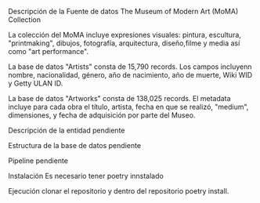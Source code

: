 Descripción de la Fuente de datos
The Museum of Modern Art (MoMA) Collection

La colección del MoMA incluye expresiones visuales: pintura, escultura, "printmaking", dibujos, fotografía, arquitectura, diseño,filme y media así como "art performance".

La base de datos "Artists"  consta de 15,790 records. Los campos incluyenn nombre, nacionalidad, género, año de nacimiento, año de muerte, Wiki WID y Getty ULAN ID.  

La base de datos "Artworks" consta de 138,025 records. El metadata incluye para cada obra el título, artista, fecha en que se realizó, "medium", dimensiones, y fecha de adquisición por parte del Museo.

Descripción de la entidad
pendiente

Estructura de la base de datos
pendiente

Pipeline
pendiente

Instalación
Es necesario tener poetry innstalado

Ejecución
clonar el repositorio y dentro del repositorio poetry install. 
